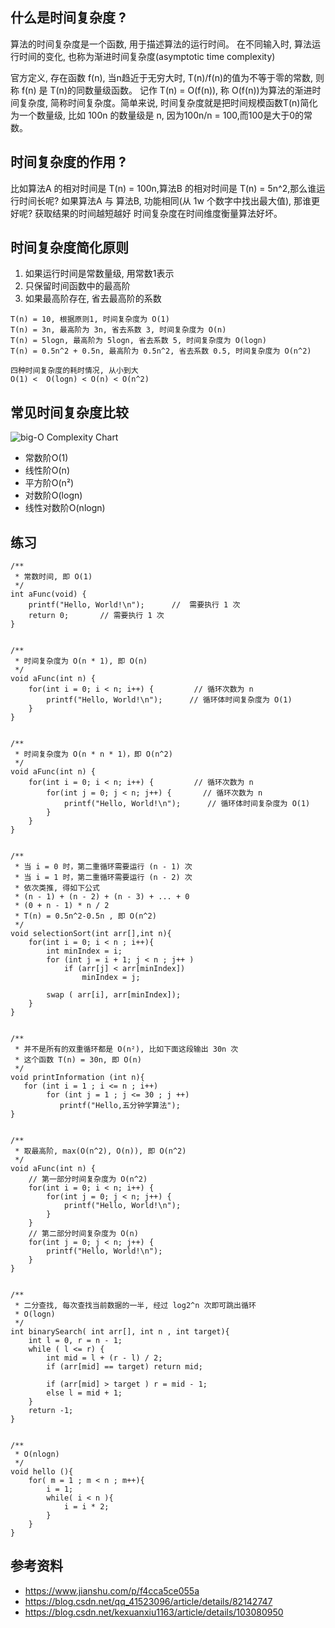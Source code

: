 ## 什么是时间复杂度 ?

算法的时间复杂度是一个函数, 用于描述算法的运行时间。
在不同输入时, 算法运行时间的变化, 也称为渐进时间复杂度(asymptotic time complexity)

官方定义, 存在函数 f(n), 当n趋近于无穷大时, T(n)/f(n)的值为不等于零的常数,
则称 f(n) 是 T(n)的同数量级函数。 记作 T(n) = O(f(n)), 称 O(f(n))为算法的渐进时间复杂度, 简称时间复杂度。简单来说, 时间复杂度就是把时间规模函数T(n)简化为一个数量级, 比如 100n 的数量级是 n, 因为100n/n = 100,而100是大于0的常数。


## 时间复杂度的作用 ?

比如算法A 的相对时间是 T(n) = 100n,算法B 的相对时间是 T(n) = 5n^2,那么谁运行时间长呢? 
如果算法A 与 算法B, 功能相同(从 1w 个数字中找出最大值), 那谁更好呢? 获取结果的时间越短越好
时间复杂度在时间维度衡量算法好坏。


## 时间复杂度简化原则
1. 如果运行时间是常数量级, 用常数1表示
2. 只保留时间函数中的最高阶
3. 如果最高阶存在, 省去最高阶的系数

```
T(n) = 10, 根据原则1, 时间复杂度为 O(1)
T(n) = 3n, 最高阶为 3n, 省去系数 3, 时间复杂度为 O(n) 
T(n) = 5logn, 最高阶为 5logn, 省去系数 5, 时间复杂度为 O(logn)
T(n) = 0.5n^2 + 0.5n, 最高阶为 0.5n^2, 省去系数 0.5, 时间复杂度为 O(n^2)

四种时间复杂度的耗时情况, 从小到大
O(1) <  O(logn) < O(n) < O(n^2)
```

## 常见时间复杂度比较
![big-O Complexity Chart](https://ss.csdn.net/p?https://pic2.zhimg.com/v2-b2208e1450fd07a55d3032af084da6fd_b.jpg)

- 常数阶O(1)
- 线性阶O(n)
- 平方阶O(n²)
- 对数阶O(logn)
- 线性对数阶O(nlogn)


## 练习

```
/**
 * 常数时间, 即 O(1)
 */
int aFunc(void) {
    printf("Hello, World!\n");      //  需要执行 1 次
    return 0;       // 需要执行 1 次
}


/**
 * 时间复杂度为 O(n * 1), 即 O(n)
 */
void aFunc(int n) {
    for(int i = 0; i < n; i++) {         // 循环次数为 n
        printf("Hello, World!\n");      // 循环体时间复杂度为 O(1)
    }
}

 
/**
 * 时间复杂度为 O(n * n * 1)，即 O(n^2)
 */
void aFunc(int n) {
    for(int i = 0; i < n; i++) {         // 循环次数为 n
        for(int j = 0; j < n; j++) {       // 循环次数为 n
            printf("Hello, World!\n");      // 循环体时间复杂度为 O(1)
        }
    }
}


/**
 * 当 i = 0 时，第二重循环需要运行 (n - 1) 次
 * 当 i = 1 时，第二重循环需要运行 (n - 2) 次
 * 依次类推, 得如下公式
 * (n - 1) + (n - 2) + (n - 3) + ... + 0
 * (0 + n - 1) * n / 2
 * T(n) = 0.5n^2-0.5n , 即 O(n^2)
 */
void selectionSort(int arr[],int n){
    for(int i = 0; i < n ; i++){
        int minIndex = i;
        for (int j = i + 1; j < n ; j++ )
            if (arr[j] < arr[minIndex])
                minIndex = j;

        swap ( arr[i], arr[minIndex]);
    }
}


/**
 * 并不是所有的双重循环都是 O(n²), 比如下面这段输出 30n 次
 * 这个函数 T(n) = 30n, 即 O(n)
 */
void printInformation (int n){
   for (int i = 1 ; i <= n ; i++)
        for (int j = 1 ; j <= 30 ; j ++)
           printf("Hello,五分钟学算法");
}


/**
 * 取最高阶, max(O(n^2), O(n)), 即 O(n^2)
 */
void aFunc(int n) {
    // 第一部分时间复杂度为 O(n^2)
    for(int i = 0; i < n; i++) {
        for(int j = 0; j < n; j++) {
            printf("Hello, World!\n");
        }
    }
    // 第二部分时间复杂度为 O(n)
    for(int j = 0; j < n; j++) {
        printf("Hello, World!\n");
    }
}


/**
 * 二分查找, 每次查找当前数据的一半, 经过 log2^n 次即可跳出循环
 * O(logn)
 */
int binarySearch( int arr[], int n , int target){
    int l = 0, r = n - 1;
    while ( l <= r) {
        int mid = l + (r - l) / 2;
        if (arr[mid] == target) return mid;
        
        if (arr[mid] > target ) r = mid - 1;
        else l = mid + 1;
    }
    return -1;
}


/**
 * O(nlogn)
 */
void hello (){
    for( m = 1 ; m < n ; m++){
        i = 1;
        while( i < n ){
            i = i * 2;
        }
    }
}

```

## 参考资料
- https://www.jianshu.com/p/f4cca5ce055a
- https://blog.csdn.net/qq_41523096/article/details/82142747
- https://blog.csdn.net/kexuanxiu1163/article/details/103080950
